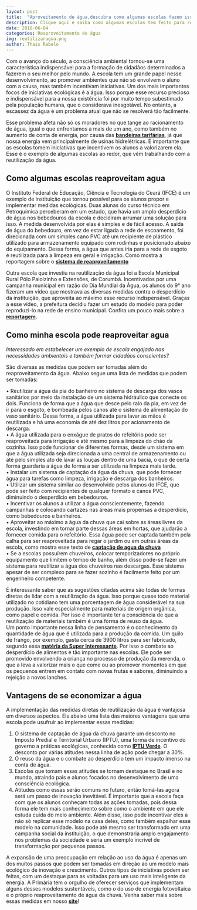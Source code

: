 ```yaml
---
layout: post
title:  "Aproveitamento de água,descubra como algumas escolas fazem isso"
description: Clique aqui e saiba como algumas escolas tem feito para reutilizar a água consumida na escola, trazendo uma maior consciência ambiental para seus alunos e diminuindo suas despesas
date: 2018-06-04
categories: Reaproveitamento de água
img: reutilizaragua.png
author: Thais Rabelo
---
```


Com o avanço do século, a consciência ambiental tornou-se uma característica indispensável para a formação de cidadãos determinados a fazerem o seu melhor pelo mundo. A escola tem um grande papel nesse desenvolvimento, ao promover ambientes que não só envolvem o aluno com a causa, mas também incentivam iniciativas. 
Um dos mais importantes focos de iniciativas ecológicas é a água. Isso porque esse recurso precioso e indispensável para a nossa existência foi por muito tempo subestimado pela população humana, que o considerava inesgotável. No entanto, a escassez da água é um problema atual que não se resolverá tão facilmente.  
  
Esse problema afeta não só os moradores no que tange ao racionamento de água, igual o que enfrentamos a mais de um ano, como também no aumento de conta de energia, por causa das **[bandeiras tarifárias](http://primariaenergia.com/blog/Conta-de-luz-Guia-completo)**, já que nossa energia vem principalmente de usinas hidrelétricas.
É importante que as escolas tomem iniciativas que incentivem os alunos a valorizarem ela. Esse é o exemplo de algumas escolas ao redor, que vêm trabalhando com a reutilização da água. 
           
## Como algumas escolas reaproveitam agua

O Instituto Federal de Educação, Ciência e Tecnologia do Ceará (IFCE) é um exemplo de instituição que tornou possível para os alunos propor e implementar medidas ecológicas. Duas alunas do curso técnico em Petroquímica perceberam em um estudo, que havia um amplo desperdício de água nos bebedouros da escola e decidiram arrumar uma solução para isso.
A medida desenvolvida por elas é simples e de fácil acesso. A saída de água do bebedouro, em vez de estar ligada a rede de escoamento, foi direcionada com um simples cano PVC até um recipiente de plástico utilizado para armazenamento equipado com rodinhas e posicionado abaixo do equipamento. Dessa forma, a água que antes iria para a rede de esgoto é reutilizada para a limpeza em geral e irrigação. Como mostra a reportagem sobre o **[sistema de reaproveitamento](http://tribunadoceara.uol.com.br/noticias/educacao/estudantes-criam-sistema-de-reutilizacao-de-agua-de-bebedouros-em-escolas/)**
  
 Outra escola que investiu na reutilização da água foi a Escola Municipal Rural Pólo Paiolzinho e Extensões, de Corumbá. Incentivados por uma campanha municipal em razão do Dia Mundial da Água, os alunos do 9° ano fizeram um vídeo que mostrava as diversas medidas contra o desperdício da instituição, que aproveita ao máximo esse recurso indispensável. Graças a esse vídeo, a prefeitura decidiu fazer um estudo do modelo para poder reproduzi-lo na rede de ensino municipal. Confira um pouco mais sobre a **[reportagem](http://www.correiodecorumba.com.br/?s=noticia&id=29544)**. 


## Como minha escola pode reaproveitar agua
  
*Interessado em estabelecer um exemplo de escola engajado nas necessidades ambientais e também formar cidadãos conscientes?*  
     
São diversas as medidas que podem ser tomadas além do reaproveitamento da água. Abaixo segue uma lista de medidas que podem ser tomadas:  
   
•	Reutilizar a água da pia do banheiro no sistema de descarga dos vasos sanitários por meio da instalação de um sistema hidráulico que conecte os dois. Funciona de forma que a água que desce pelo ralo da pia, em vez de ir para o esgoto, é bombeada pelos canos até o sistema de alimentação do vaso sanitário. Dessa forma, a água utilizada para lavar as mãos é reutilizada e há uma economia de até dez litros por acionamento de descarga.  
•	A água utilizada para o enxágue de pratos do refeitório pode ser reaproveitada para irrigação e até mesmo para a limpeza do chão da cozinha. Isso pode funcionar de diferentes formas, desde um sistema em que a água utilizada seja direcionada a uma central de armazenamento ou até pelo simples ato de lavar as louças dentro de uma bacia, o que de certa forma guardaria a água de forma a ser utilizada na limpeza mais tarde.  
•	Instalar um sistema de captação da água da chuva, que pode fornecer água para tarefas como limpeza, irrigação e descarga dos banheiros.  
•	Utilizar um sistema similar ao desenvolvido pelos alunos do IFCE, que pode ser feito com recipientes de qualquer formato e canos PVC, diminuindo o desperdício em bebedouros.     
•	Incentivar os alunos a utilizar a água conscientemente, fazendo campanhas e colocando cartazes nas áreas mais propensas a desperdício, como bebedouros e banheiros.  
•	Aproveitar ao máximo a água da chuva que cai sobre as áreas livres da escola, investindo em tornar parte dessas áreas em hortas, que ajudarão a fornecer comida para o refeitório. Essa água pode ser captada também pela calha para ser reaproveitada para regar o jardim ou em outras áreas da escola, como mostra esse texto de **[captação de agua da chuva](http://primariaenergia.com/blog/captac-a-o-agua-da-chuva/)**  
•	Se a escolas possuírem chuveiros, colocar temporizadores no próprio equipamento que limitem o tempo de banho, além disso pode-se fazer um sistema para reutilizar a água dos chuveiros nas descargas. Esse sistema apesar de ser complexo para se fazer sozinho é facilmente feito por um engenheiro competente. 
  
É interessante saber que as sugestões citadas acima são todas de formas diretas de lidar com a reutilização da água. Isso porque quase todo material utilizado no cotidiano tem uma porcentagem de água considerável na sua produção. Isso vale especialmente para materiais de origem orgânica, como papel e comida. Por isso é importante ter a consciência de que a reutilização de materiais também é uma forma de reuso da água.    
Um ponto importante nessa linha de pensamento é o conhecimento da quantidade de água que é utilizada para a produção da comida. Um quilo de frango, por exemplo, gasta cerca de 3900 litros para ser fabricado, segundo essa **[matéria da Super Interessante](https://www.google.com.br/amp/s/super.abril.com.br/blog/planeta/me-ve-16-mil-litros-de-agua/amp/)**. Por isso o combate ao desperdício de alimentos é tão importante nas escolas. Ele pode ser promovido envolvendo a criança no processo de produção da merenda, o que a leva a valorizar mais o que come ou ao promover momentos em que os pequenos entrem em contato com novas frutas e sabores, diminuindo a rejeição a novos lanches.

## Vantagens de se economizar a água  
   
A implementação das medidas diretas de reutilização da água é vantajosa em diversos aspectos. Eis abaixo uma lista das maiores vantagens que uma escola pode usufruir ao implementar essas medidas:  
  
1.	O sistema de captação de água da chuva garante um desconto no Imposto Predial e Territorial Urbano (IPTU), uma forma de incentivo do governo a práticas ecológicas, conhecida como **[IPTU Verde](http://primariaenergia.com/blog/iptu-verde)**. O desconto por várias atitudes nessa linha de ação pode chegar a 30%.  
2.	O reuso da água e o combate ao desperdício tem um impacto imenso na conta de água.  
3.	Escolas que tomam essas atitudes se tornam destaque no Brasil e no mundo, atraindo pais e alunos focados no desenvolvimento de uma consciência ecológica.  
4.	Atitudes como essas serão comuns no futuro, então tomá-las agora será um passo de inovação inevitável.
	É importante que a escola faça com que os alunos conheçam todas as ações tomadas, pois dessa forma ele tem mais conhecimento sobre como o ambiente em que ele estuda cuida do meio ambiente. Além disso, isso pode incentivar eles a não só replicar esse modelo na casa deles, como também espalhar esse modelo na comunidade. Isso pode até mesmo ser transformado em uma campanha social da instituição, o que demonstraria amplo engajamento nos problemas da sociedade e seria um exemplo incrível de transformação por pequenos passos.  
   	 
A expansão de uma preocupação em relação ao uso da água é apenas um dos muitos passos que podem ser tomadas em direção ao um modelo mais ecológico de inovação e crescimento. Outros tipos de iniciativas podem ser feitas, com um destaque para as voltadas para um uso mais inteligente da energia. A Primária tem o orgulho de oferecer serviços que implementam alguns desses modelos sustentáveis, como o do uso de energia fotovoltaica e o próprio reaproveitamento de água da chuva. Venha saber mais sobre essas medidas em nosso **[site](http://primariaenergia.com/contact)**!
